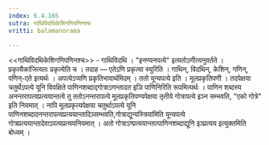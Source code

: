 ```yaml
---
index: 6.4.165
sutra: गाथिविदथिकेशिगणिपणिनश्च
vritti: balamanorama

---
```

<<गाथिविदथिकेशिगणिपणिनश्च>> - गाथिविदथि । "इनण्यनपत्ये" इत्यतोऽणीत्यनुवर्तते ।प्रकृत्यैका॑जित्यतः प्रकृत्येति च । तदाह — एतेऽणि प्रकृत्या स्युरिति । गाथिन्, विदथिन्, केशिन्, गणिन्, पणिन्-एते इत्यर्थः । अपत्येऽप्यणि प्रकृतिभावार्थमिदम् । ततो यून्यपत्ये इति । मूलप्रकृतिपणी । तदपेक्षया चतुर्थेऽपत्ये यूनि विवक्षिते पाणिनशब्दाद्गोत्राऽणन्तादत इञि पाणिनिरिति रूपमित्यर्थः । पाणिन शब्दस्य अनन्तरापत्यप्रत्ययान्तत्वे तु ततोऽनन्तरापत्ये मूलप्रकृतिपण्यपेक्षया तृतीये गोत्रापत्ये इञ्न सम्भवति, "एको गोत्रे" इति नियमात् । नापि मूलप्रकृत्यपेक्षया चतुर्थाऽपत्ये यूनि पाणिनशब्दादनन्तरापत्यप्रत्ययान्तादिञ्सम्भवति,गोत्राद्यून्यस्त्रिया॑मिति यून्यपत्ये गोत्रप्रत्ययान्तादेवाऽपत्यप्रत्ययनियमात् । अतो गोत्राऽण्प्रत्ययान्तात्पाणिनशब्दाद्यूनि इञ्प्रत्यय इत्युक्तमिति बोध्यम् ।